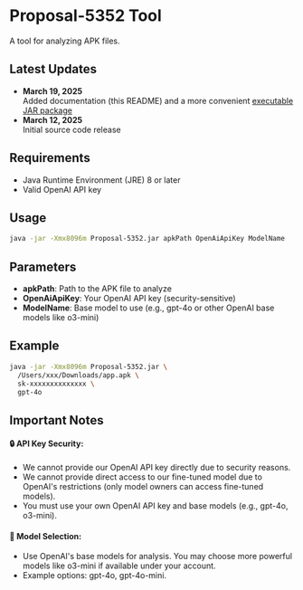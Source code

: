# Proposal-5352 Tool

A tool for analyzing APK files.

## Latest Updates
- **March 19, 2025**  
  Added documentation (this README) and a more convenient [executable JAR package](https://github.com/anonymousUser378/Proposal/releases/download/Proposal-5352/Proposal-5352.jar)
- **March 12, 2025**  
  Initial source code release

## Requirements
- Java Runtime Environment (JRE) 8 or later
- Valid OpenAI API key

## Usage
```bash
java -jar -Xmx8096m Proposal-5352.jar apkPath OpenAiApiKey ModelName
```

## Parameters
- **apkPath**: Path to the APK file to analyze
- **OpenAiApiKey**:	Your OpenAI API key (security-sensitive)
- **ModelName**: Base model to use (e.g., gpt-4o or other OpenAI base models like o3-mini)

## Example
```bash
java -jar -Xmx8096m Proposal-5352.jar \
  /Users/xxx/Downloads/app.apk \
  sk-xxxxxxxxxxxxxx \
  gpt-4o
```

## Important Notes
#### 🔒 API Key Security:
- We cannot provide our OpenAI API key directly due to security reasons.
- We cannot provide direct access to our fine-tuned model due to OpenAI's restrictions (only model owners can access fine-tuned models).
- You must use your own OpenAI API key and base models (e.g., gpt-4o, o3-mini).
#### 🚀 Model Selection:
- Use OpenAI's base models for analysis. You may choose more powerful models like o3-mini if available under your account.
- Example options: gpt-4o, gpt-4o-mini.
